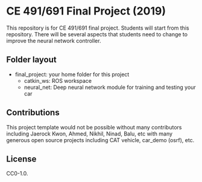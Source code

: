 # CE 491/691 Final Project (2019)

This repository is for CE 491/691 final project. Students will start from this repository.
There will be several aspects that students need to change to improve the neural network controller.

## Folder layout

- final_project: your home folder for this project
  - catkin_ws: ROS workspace
  - neural_net: Deep neural network module for training and testing your car

## Contributions

This project template would not be possible without many contributors including Jaerock Kwon, Ahmed, Nikhil, Ninad, Balu, etc with many generous open source projects including CAT vehicle, car_demo (osrf), etc. 
 
## License

CC0-1.0.

